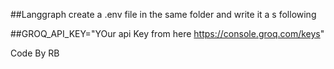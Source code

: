 ##L a n g g r a p h 
 
create a .env file in the same folder and write it a s following 


##GROQ_API_KEY="YOur api Key from here https://console.groq.com/keys"

Code By RB